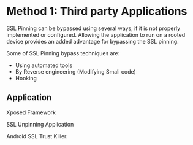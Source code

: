 # Method 1: Third party Applications

SSL Pinning can be bypassed using several ways, if it is not properly implemented or configured.
Allowing the application to run on a rooted device provides an added advantage for bypassing the
SSL pinning.

Some of SSL Pinning bypass techniques are:

- Using automated tools
- By Reverse engineering (Modifying Smali code)
- Hooking

## Application

Xposed Framework

SSL Unpinning Application

Android SSL Trust Killer.
